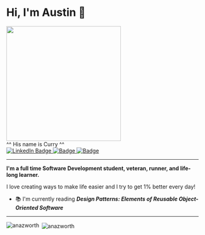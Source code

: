 # Hi, I'm Austin 👋


<div>
  <img src="images/curry.png" height="300"/>
</div>
^^ His name is Curry ^^

<div id="badges">
  <a href="https://www.linkedin.com/in/austin-nazworth/">
    <img src="https://img.shields.io/badge/LinkedIn-blue?style=for-the-badge&logo=linkedin&logoColor=white" alt="LinkedIn Badge"/>
  </a>
  <a href="https://www.instagram.com/austinnazworth/">
    <img src="https://img.shields.io/badge/Instagram-purple?style=for-the-badge&logo=instagram&logoColor=white" alt=" Badge"/>
  </a>
   <a href="https://www.strava.com/athletes/10888988">
    <img src="https://img.shields.io/badge/Strava-orange?style=for-the-badge&logo=strava&logoColor=white" alt=" Badge"/>
  </a>
  
</div>


---

**I'm a full time Software Development student, veteran, runner, and life-long learner.**

I love creating ways to make life easier and I try to get 1% better every day!

- 📚 I'm currently reading ***Design Patterns: Elements of Reusable Object-Oriented Software***

---

<p><img align="left" src="https://github-readme-stats.vercel.app/api/top-langs?username=anazworth&show_icons=true&locale=en&theme=tokyonight&langs_count=8" alt="anazworth" /></p>

<p>&nbsp;<img align="center" src="https://github-readme-stats.vercel.app/api?username=anazworth&show_icons=true&locale=en&theme=tokyonight" alt="anazworth" /></p>

<!--
**anazworth/anazworth** is a ✨ _special_ ✨ repository because its `README.md` (this file) appears on your GitHub profile.

Here are some ideas to get you started:

- 🔭 I’m currently working on ...
- 🌱 I’m currently learning ...
- 👯 I’m looking to collaborate on ...
- 🤔 I’m looking for help with ...
- 💬 Ask me about ...
- 📫 How to reach me: ...
- 😄 Pronouns: ...
- ⚡ Fun fact: ...
-->
